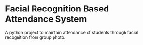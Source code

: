 # Facial Recognition Based Attendance System
A python project to maintain attendance of students through facial recognition from group photo.
